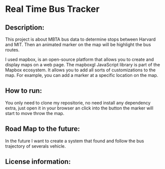 # Real Time Bus Tracker

## Description:
This project is about MBTA bus data to determine stops between Harvard and MIT. Then an animated marker on the map will be highlight the bus routes.

I used mapbox, is an open-source platform that allows you to create and display maps on a web page. The mapboxgl JavaScript library is part of the Mapbox ecosystem. It allows you to add all sorts of customizations to the map. For example, you can add a marker at a specific location on the map.

## How to run:
You only need to clone my repositorie, no need install any dependency extra, just open it in your browser an click into the <show bus stops> button the marker will start to move throw the map.
  
## Road Map to the future:
  In the future I want to create a system that found and follow the bus trajectory of severals vehicle.

## License information:
  
